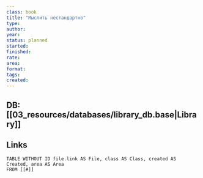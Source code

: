 ```yaml
---
class: book
title: "Мыслить нестандартно"
type:
author:
year:
status: planned
started:
finished:
rate:
area:
format:
tags:
created:
---
```

## DB: [[03_resources/databases/library_db.base|Library]]

## Links

```dataview
TABLE WITHOUT ID file.link AS File, class AS Class, created AS Created, area AS Area
FROM [[#]]
````